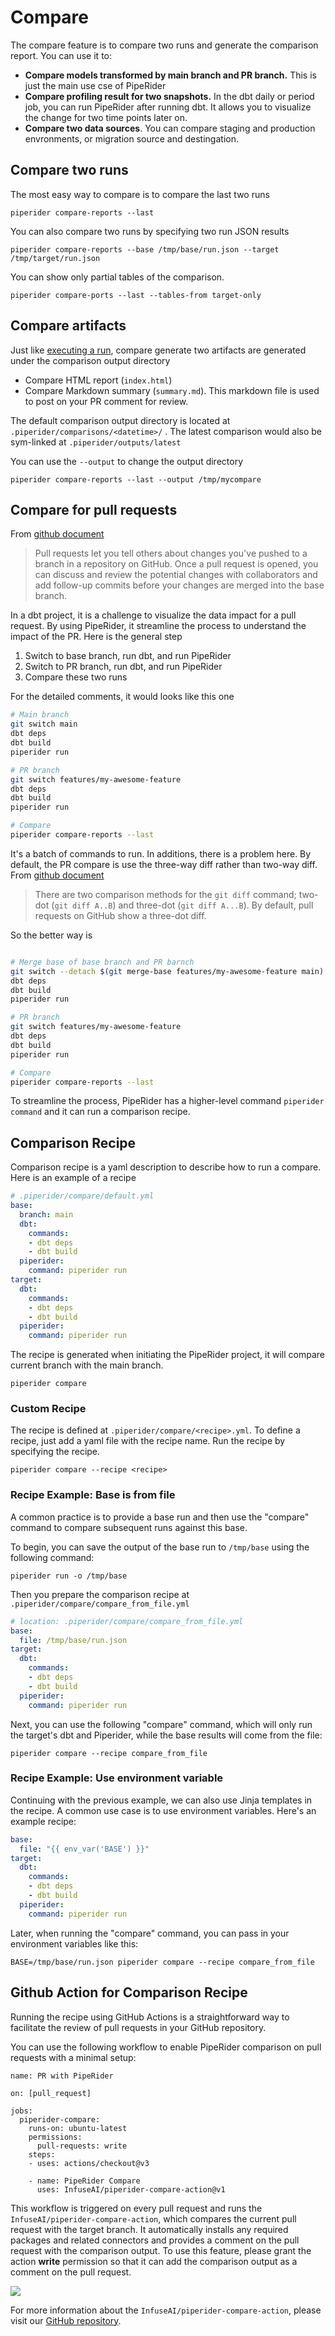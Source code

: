 # Compare

The compare feature is to compare two runs and generate the comparison report.  You can use it to:

* **Compare models transformed by main branch and PR branch.** This is just the main use cse of PipeRider
* **Compare profiling result for two snapshots.** In the dbt daily or period job, you can run PipeRider after running dbt. It allows you to visualize the change for two time points later on.
* **Compare two data sources**. You can compare staging and production envronments, or migration source and destingation.

## Compare two runs

The most easy way to compare is to compare the last two runs

```
piperider compare-reports --last
```

You can also compare two runs by specifying two run JSON results

```
piperider compare-reports --base /tmp/base/run.json --target /tmp/target/run.json
```

You can show only partial tables of the comparison.

```
piperider compare-ports --last --tables-from target-only
```

## Compare artifacts

Just like [executing a run](run/), compare generate two artifacts are generated under the comparison output directory

* Compare HTML report (`index.html`)
* Compare Markdown summary (`summary.md`). This markdown file is used to post on your PR comment for review.

The default comparison output directory is located at `.piperider/comparisons/<datetime>/` . The latest comparison would also be sym-linked at `.piperider/outputs/latest`

You can use the `--output` to change the output directory

```
piperider compare-reports --last --output /tmp/mycompare
```

## Compare for pull requests

From [github document](https://docs.github.com/en/pull-requests/collaborating-with-pull-requests/proposing-changes-to-your-work-with-pull-requests/about-pull-requests)

> Pull requests let you tell others about changes you've pushed to a branch in a repository on GitHub. Once a pull request is opened, you can discuss and review the potential changes with collaborators and add follow-up commits before your changes are merged into the base branch.

In a dbt project, it is a challenge to visualize the data impact for a pull request. By using PipeRider, it streamline the process to understand the impact of the PR. Here is the general step

1. Switch to base branch, run dbt, and run PipeRider
2. Switch to PR branch, run dbt, and run PipeRider
3. Compare these two runs

For the detailed comments, it would looks like this one

```sh
# Main branch
git switch main
dbt deps
dbt build
piperider run

# PR branch
git switch features/my-awesome-feature
dbt deps
dbt build
piperider run

# Compare
piperider compare-reports --last
```

It's a batch of commands to run. In additions, there is a problem here. By default, the PR compare is use the three-way diff rather than two-way diff. From [github document](https://docs.github.com/en/pull-requests/collaborating-with-pull-requests/proposing-changes-to-your-work-with-pull-requests/about-comparing-branches-in-pull-requests#three-dot-and-two-dot-git-diff-comparisons)

> There are two comparison methods for the `git diff` command; two-dot (`git diff A..B`) and three-dot (`git diff A...B`). By default, pull requests on GitHub show a three-dot diff.

So the better way is

```sh

# Merge base of base branch and PR barnch
git switch --detach $(git merge-base features/my-awesome-feature main)
dbt deps
dbt build
piperider run

# PR branch
git switch features/my-awesome-feature
dbt deps
dbt build
piperider run

# Compare
piperider compare-reports --last
```

To streamline the process, PipeRider has a higher-level command `piperider command` and it can run a comparison recipe.

## Comparison Recipe

Comparison recipe is a yaml description to describe how to run a compare. Here is an example of a recipe

```yaml
# .piperider/compare/default.yml
base:
  branch: main
  dbt:
    commands:
    - dbt deps
    - dbt build
  piperider:
    command: piperider run
target:
  dbt:
    commands:
    - dbt deps
    - dbt build
  piperider:
    command: piperider run
```

The recipe is generated when initiating the PipeRider project, it will compare current branch with the main branch.

```
piperider compare
```

### Custom Recipe

The recipe is defined at `.piperider/compare/<recipe>.yml`. To define a recipe, just add a yaml file with the recipe name. Run the recipe by specifying the recipe.

```
piperider compare --recipe <recipe>
```

### Recipe Example: Base is from file

A common practice is to provide a base run and then use the "compare" command to compare subsequent runs against this base.

To begin, you can save the output of the base run to `/tmp/base` using the following command:

```
piperider run -o /tmp/base
```

Then you prepare the comparison recipe at `.piperider/compare/compare_from_file.yml`

```yaml
# location: .piperider/compare/compare_from_file.yml
base:
  file: /tmp/base/run.json
target:
  dbt:
    commands:
    - dbt deps
    - dbt build
  piperider:
    command: piperider run

```

Next, you can use the following "compare" command, which will only run the target's dbt and Piperider, while the base results will come from the file:

```
piperider compare --recipe compare_from_file
```

### Recipe Example: Use environment variable

Continuing with the previous example, we can also use Jinja templates in the recipe. A common use case is to use environment variables. Here's an example recipe:

```yaml
base:
  file: "{{ env_var('BASE') }}"
target:
  dbt:
    commands:
    - dbt deps
    - dbt build
  piperider:
    command: piperider run

```

Later, when running the "compare" command, you can pass in your environment variables like this:

```
BASE=/tmp/base/run.json piperider compare --recipe compare_from_file
```



## Github Action for Comparison Recipe

Running the recipe using GitHub Actions is a straightforward way to facilitate the review of pull requests in your GitHub repository.

You can use the following workflow to enable PipeRider comparison on pull requests with a minimal setup:

```
name: PR with PipeRider

on: [pull_request]

jobs:
  piperider-compare:
    runs-on: ubuntu-latest
    permissions:
      pull-requests: write
    steps:
    - uses: actions/checkout@v3

    - name: PipeRider Compare
      uses: InfuseAI/piperider-compare-action@v1
```

This workflow is triggered on every pull request and runs the `InfuseAI/piperider-compare-action`, which compares the current pull request with the target branch. It automatically installs any required packages and related connectors and provides a comment on the pull request with the comparison output. To use this feature, please grant the action **write** permission so that it can add the comparison output as a comment on the pull request.

![](<../.gitbook/assets/image (3).png>)

For more information about the `InfuseAI/piperider-compare-action`, please visit our [GitHub repository](https://github.com/InfuseAI/piperider-compare-action).



